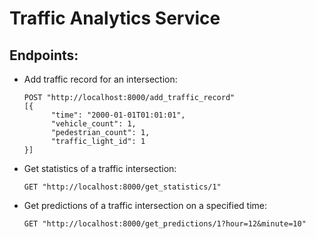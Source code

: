 # Traffic Analytics Service

## Endpoints:

- Add traffic record for an intersection:

  ```
  POST "http://localhost:8000/add_traffic_record"
  [{
        "time": "2000-01-01T01:01:01",
        "vehicle_count": 1,
        "pedestrian_count": 1,
        "traffic_light_id": 1
  }]
  ```
  
- Get statistics of a traffic intersection:

  ```
  GET "http://localhost:8000/get_statistics/1"
  ```
  
- Get predictions of a traffic intersection on a specified time:

  ```
  GET "http://localhost:8000/get_predictions/1?hour=12&minute=10"
  ```
  